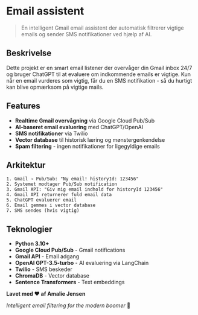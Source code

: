 # Email assistent

> En intelligent Gmail email assistent der automatisk filtrerer vigtige emails og sender SMS notifikationer ved hjælp af AI.

## Beskrivelse

Dette projekt er en smart email listener der overvåger din Gmail inbox 24/7 og bruger ChatGPT til at evaluere om indkommende emails er vigtige. Kun når en email vurderes som vigtig, får du en SMS notifikation - så du hurtigt kan blive opmærksom på vigtige mails.

## Features

- **Realtime Gmail overvågning** via Google Cloud Pub/Sub
- **AI-baseret email evaluering** med ChatGPT/OpenAI
- **SMS notifikationer** via Twilio 
- **Vector database** til historisk læring og mønstergenkendelse
- **Spam filtering** - ingen notifikationer for ligegyldige emails

## Arkitektur

```
1. Gmail → Pub/Sub: "Ny email! historyId: 123456"
2. Systemet modtager Pub/Sub notification
3. Gmail API: "Giv mig email indhold for historyId 123456"
4. Gmail API returnerer fuld email data
5. ChatGPT evaluerer email
6. Email gemmes i vector database
7. SMS sendes (hvis vigtig)
```

## Teknologier

- **Python 3.10+**
- **Google Cloud Pub/Sub** - Gmail notifications
- **Gmail API** - Email adgang
- **OpenAI GPT-3.5-turbo** - AI evaluering via LangChain
- **Twilio** - SMS beskeder
- **ChromaDB** - Vector database
- **Sentence Transformers** - Text embeddings

**Lavet med ❤️ af Amalie Jensen**

*Intelligent email filtering for the modern boomer* 🚀